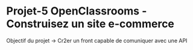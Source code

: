 # Projet-5 OpenClassrooms - Construisez un site e-commerce

Objectif du projet -> Cr2er un front capable de comuniquer avec une API
